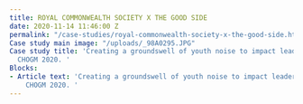 ```yaml
---
title: ROYAL COMMONWEALTH SOCIETY X THE GOOD SIDE
date: 2020-11-14 11:46:00 Z
permalink: "/case-studies/royal-commonwealth-society-x-the-good-side.html "
Case study main image: "/uploads/_98A0295.JPG"
Case study title: 'Creating a groundswell of youth noise to impact leaders attending
  CHOGM 2020. '
Blocks:
- Article text: 'Creating a groundswell of youth noise to impact leaders attending
    CHOGM 2020. '
---
```


